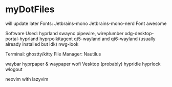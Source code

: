 # myDotFiles
will update later
Fonts:
Jetbrains-mono
Jetbrains-mono-nerd
Font awesome

Software Used:
hyprland
swaync
pipewire, wireplumber
xdg-desktop-portal-hyprland
hyprpolkitagent
qt5-wayland and qt6-wayland (usually already installed but idk)
nwg-look

Terminal: ghostty/kitty
File Manager: Nautilus

waybar
hyprpaper & waypaper
wofi
Vesktop (probably)
hypridle
hyprlock
wlogout

neovim with lazyvim


